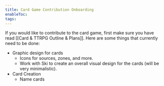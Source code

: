 ```yaml
---
title: Card Game Contribution Onboarding
enableToc: 
tags:
---
```

If you would like to contribute to the card game, first make sure you have read [[Card & TTRPG Outline & Plans]]. Here are some things that currently need to be done:

- Graphic design for cards
	- Icons for sources, zones, and more.
	- Work with Ski to create an overall visual design for the cards (will be very minimalistic).
- Card Creation
	- Name cards